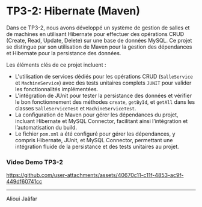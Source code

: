 # TP3-2: Hibernate (Maven)

Dans ce TP3-2, nous avons développé un système de gestion de salles et de machines en utilisant Hibernate pour effectuer des opérations CRUD (Create, Read, Update, Delete) sur une base de données MySQL. Ce projet se distingue par son utilisation de Maven pour la gestion des dépendances et Hibernate pour la persistance des données.

Les éléments clés de ce projet incluent :
- L'utilisation de services dédiés pour les opérations CRUD (`SalleService` et `MachineService`) avec des tests unitaires complets `JUNIT` pour valider les fonctionnalités implémentées.
- L'intégration de JUnit pour tester la persistance des données et vérifier le bon fonctionnement des méthodes `create`, `getById`, et `getAll` dans les classes `SalleServiceTest` et `MachineServiceTest`.
- La configuration de Maven pour gérer les dépendances du projet, incluant Hibernate et MySQL Connector, facilitant ainsi l’intégration et l’automatisation du build.
- Le fichier `pom.xml` a été configuré pour gérer les dépendances, y compris Hibernate, JUnit, et MySQL Connector, permettant une intégration fluide de la persistance et des tests unitaires au projet.

### Video Demo TP3-2


https://github.com/user-attachments/assets/40670c11-c11f-4853-ac9f-449df60741cc


---

Alioui Jaâfar
